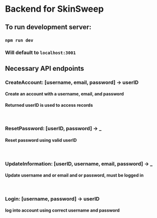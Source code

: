 # Backend for SkinSweep

## To run development server:

### `npm run dev`

### Will default to `localhost:3001`

## Necessary API endpoints

### CreateAccount: [username, email, password] -> userID

#### Create an account with a username, email, and password

#### Returned userID is used to access records

<br />

### ResetPassword: [userID, password] -> \_

#### Reset password using valid userID

<br />

### UpdateInformation: [userID, username, email, password] -> \_

#### Update username and or email and or password, must be logged in

<br />

### Login: [username, password] -> userID

#### log into account using correct username and password

<br />
